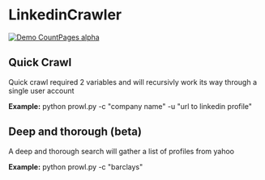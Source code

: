 # LinkedinCrawler

[![Demo CountPages alpha](https://j.gifs.com/gJ5J6D.gif)](https://www.youtube.com/watch?v=ZeIJW4dunUo)

## Quick Crawl
Quick crawl required 2 variables and will recursivly work its way through a single user account

**Example:** python prowl.py -c "company name" -u "url to linkedin profile"

## Deep and thorough (beta)
A deep and thorough search will gather a list of profiles from yahoo

**Example:**  python prowl.py -c "barclays"
